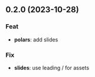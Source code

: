 ## 0.2.0 (2023-10-28)

### Feat

- **polars**: add slides

### Fix

- **slides**: use leading / for assets
